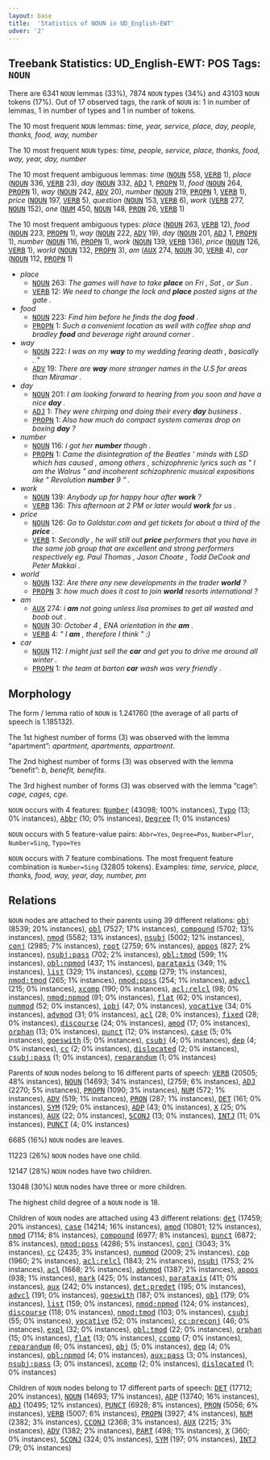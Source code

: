 ```yaml
---
layout: base
title:  'Statistics of NOUN in UD_English-EWT'
udver: '2'
---
```


## Treebank Statistics: UD_English-EWT: POS Tags: `NOUN`

There are 6341 `NOUN` lemmas (33%), 7874 `NOUN` types (34%) and 43103 `NOUN` tokens (17%).
Out of 17 observed tags, the rank of `NOUN` is: 1 in number of lemmas, 1 in number of types and 1 in number of tokens.

The 10 most frequent `NOUN` lemmas: <em>time, year, service, place, day, people, thanks, food, way, number</em>

The 10 most frequent `NOUN` types:  <em>time, people, service, place, thanks, food, way, year, day, number</em>

The 10 most frequent ambiguous lemmas: <em>time</em> (<tt><a href="en_ewt-pos-NOUN.html">NOUN</a></tt> 558, <tt><a href="en_ewt-pos-VERB.html">VERB</a></tt> 1), <em>place</em> (<tt><a href="en_ewt-pos-NOUN.html">NOUN</a></tt> 336, <tt><a href="en_ewt-pos-VERB.html">VERB</a></tt> 23), <em>day</em> (<tt><a href="en_ewt-pos-NOUN.html">NOUN</a></tt> 332, <tt><a href="en_ewt-pos-ADJ.html">ADJ</a></tt> 1, <tt><a href="en_ewt-pos-PROPN.html">PROPN</a></tt> 1), <em>food</em> (<tt><a href="en_ewt-pos-NOUN.html">NOUN</a></tt> 264, <tt><a href="en_ewt-pos-PROPN.html">PROPN</a></tt> 1), <em>way</em> (<tt><a href="en_ewt-pos-NOUN.html">NOUN</a></tt> 242, <tt><a href="en_ewt-pos-ADV.html">ADV</a></tt> 20), <em>number</em> (<tt><a href="en_ewt-pos-NOUN.html">NOUN</a></tt> 219, <tt><a href="en_ewt-pos-PROPN.html">PROPN</a></tt> 1, <tt><a href="en_ewt-pos-VERB.html">VERB</a></tt> 1), <em>price</em> (<tt><a href="en_ewt-pos-NOUN.html">NOUN</a></tt> 197, <tt><a href="en_ewt-pos-VERB.html">VERB</a></tt> 5), <em>question</em> (<tt><a href="en_ewt-pos-NOUN.html">NOUN</a></tt> 153, <tt><a href="en_ewt-pos-VERB.html">VERB</a></tt> 6), <em>work</em> (<tt><a href="en_ewt-pos-VERB.html">VERB</a></tt> 277, <tt><a href="en_ewt-pos-NOUN.html">NOUN</a></tt> 152), <em>one</em> (<tt><a href="en_ewt-pos-NUM.html">NUM</a></tt> 450, <tt><a href="en_ewt-pos-NOUN.html">NOUN</a></tt> 148, <tt><a href="en_ewt-pos-PRON.html">PRON</a></tt> 26, <tt><a href="en_ewt-pos-VERB.html">VERB</a></tt> 1)

The 10 most frequent ambiguous types:  <em>place</em> (<tt><a href="en_ewt-pos-NOUN.html">NOUN</a></tt> 263, <tt><a href="en_ewt-pos-VERB.html">VERB</a></tt> 12), <em>food</em> (<tt><a href="en_ewt-pos-NOUN.html">NOUN</a></tt> 223, <tt><a href="en_ewt-pos-PROPN.html">PROPN</a></tt> 1), <em>way</em> (<tt><a href="en_ewt-pos-NOUN.html">NOUN</a></tt> 222, <tt><a href="en_ewt-pos-ADV.html">ADV</a></tt> 19), <em>day</em> (<tt><a href="en_ewt-pos-NOUN.html">NOUN</a></tt> 201, <tt><a href="en_ewt-pos-ADJ.html">ADJ</a></tt> 1, <tt><a href="en_ewt-pos-PROPN.html">PROPN</a></tt> 1), <em>number</em> (<tt><a href="en_ewt-pos-NOUN.html">NOUN</a></tt> 116, <tt><a href="en_ewt-pos-PROPN.html">PROPN</a></tt> 1), <em>work</em> (<tt><a href="en_ewt-pos-NOUN.html">NOUN</a></tt> 139, <tt><a href="en_ewt-pos-VERB.html">VERB</a></tt> 136), <em>price</em> (<tt><a href="en_ewt-pos-NOUN.html">NOUN</a></tt> 126, <tt><a href="en_ewt-pos-VERB.html">VERB</a></tt> 1), <em>world</em> (<tt><a href="en_ewt-pos-NOUN.html">NOUN</a></tt> 132, <tt><a href="en_ewt-pos-PROPN.html">PROPN</a></tt> 3), <em>am</em> (<tt><a href="en_ewt-pos-AUX.html">AUX</a></tt> 274, <tt><a href="en_ewt-pos-NOUN.html">NOUN</a></tt> 30, <tt><a href="en_ewt-pos-VERB.html">VERB</a></tt> 4), <em>car</em> (<tt><a href="en_ewt-pos-NOUN.html">NOUN</a></tt> 112, <tt><a href="en_ewt-pos-PROPN.html">PROPN</a></tt> 1)


* <em>place</em>
  * <tt><a href="en_ewt-pos-NOUN.html">NOUN</a></tt> 263: <em>The games will have to take <b>place</b> on Fri , Sat , or Sun .</em>
  * <tt><a href="en_ewt-pos-VERB.html">VERB</a></tt> 12: <em>We need to change the lock and <b>place</b> posted signs at the gate .</em>
* <em>food</em>
  * <tt><a href="en_ewt-pos-NOUN.html">NOUN</a></tt> 223: <em>Find him before he finds the dog <b>food</b> .</em>
  * <tt><a href="en_ewt-pos-PROPN.html">PROPN</a></tt> 1: <em>Such a convenient location as well with coffee shop and bradley <b>food</b> and beverage right around corner .</em>
* <em>way</em>
  * <tt><a href="en_ewt-pos-NOUN.html">NOUN</a></tt> 222: <em>I was on my <b>way</b> to my wedding fearing death , basically . "</em>
  * <tt><a href="en_ewt-pos-ADV.html">ADV</a></tt> 19: <em>There are <b>way</b> more stranger names in the U.S for areas than Miramar .</em>
* <em>day</em>
  * <tt><a href="en_ewt-pos-NOUN.html">NOUN</a></tt> 201: <em>I am looking forward to hearing from you soon and have a nice <b>day</b> .</em>
  * <tt><a href="en_ewt-pos-ADJ.html">ADJ</a></tt> 1: <em>They were chirping and doing their every <b>day</b> business .</em>
  * <tt><a href="en_ewt-pos-PROPN.html">PROPN</a></tt> 1: <em>Also how much do compact system cameras drop on boxing <b>day</b> ?</em>
* <em>number</em>
  * <tt><a href="en_ewt-pos-NOUN.html">NOUN</a></tt> 116: <em>i got her <b>number</b> though .</em>
  * <tt><a href="en_ewt-pos-PROPN.html">PROPN</a></tt> 1: <em>Came the disintegration of the Beatles ' minds with LSD which has caused , among others , schizophrenic lyrics such as " I am the Walrus " and incoherent schizophrenic musical expositions like " Revolution <b>number</b> 9 " .</em>
* <em>work</em>
  * <tt><a href="en_ewt-pos-NOUN.html">NOUN</a></tt> 139: <em>Anybody up for happy hour after <b>work</b> ?</em>
  * <tt><a href="en_ewt-pos-VERB.html">VERB</a></tt> 136: <em>This afternoon at 2 PM or later would <b>work</b> for us .</em>
* <em>price</em>
  * <tt><a href="en_ewt-pos-NOUN.html">NOUN</a></tt> 126: <em>Go to Goldstar.com and get tickets for about a third of the <b>price</b> .</em>
  * <tt><a href="en_ewt-pos-VERB.html">VERB</a></tt> 1: <em>Secondly , he will still out <b>price</b> performers that you have in the same job group that are excellent and strong performers respectively eg. Paul Thomas , Jason Choate , Todd DeCook and Peter Makkai .</em>
* <em>world</em>
  * <tt><a href="en_ewt-pos-NOUN.html">NOUN</a></tt> 132: <em>Are there any new developments in the trader <b>world</b> ?</em>
  * <tt><a href="en_ewt-pos-PROPN.html">PROPN</a></tt> 3: <em>how much does it cost to join <b>world</b> resorts international ?</em>
* <em>am</em>
  * <tt><a href="en_ewt-pos-AUX.html">AUX</a></tt> 274: <em>i <b>am</b> not going unless lisa promises to get all wasted and boob out .</em>
  * <tt><a href="en_ewt-pos-NOUN.html">NOUN</a></tt> 30: <em>October 4 , ENA orientation in the <b>am</b> .</em>
  * <tt><a href="en_ewt-pos-VERB.html">VERB</a></tt> 4: <em>" I <b>am</b> , therefore I think " :)</em>
* <em>car</em>
  * <tt><a href="en_ewt-pos-NOUN.html">NOUN</a></tt> 112: <em>I might just sell the <b>car</b> and get you to drive me around all winter .</em>
  * <tt><a href="en_ewt-pos-PROPN.html">PROPN</a></tt> 1: <em>the team at barton <b>car</b> wash was very friendly .</em>

## Morphology

The form / lemma ratio of `NOUN` is 1.241760 (the average of all parts of speech is 1.185132).

The 1st highest number of forms (3) was observed with the lemma “apartment”: <em>apartment, apartments, appartment</em>.

The 2nd highest number of forms (3) was observed with the lemma “benefit”: <em>b, benefit, benefits</em>.

The 3rd highest number of forms (3) was observed with the lemma “cage”: <em>cage, cages, cge</em>.

`NOUN` occurs with 4 features: <tt><a href="en_ewt-feat-Number.html">Number</a></tt> (43098; 100% instances), <tt><a href="en_ewt-feat-Typo.html">Typo</a></tt> (13; 0% instances), <tt><a href="en_ewt-feat-Abbr.html">Abbr</a></tt> (10; 0% instances), <tt><a href="en_ewt-feat-Degree.html">Degree</a></tt> (1; 0% instances)

`NOUN` occurs with 5 feature-value pairs: `Abbr=Yes`, `Degree=Pos`, `Number=Plur`, `Number=Sing`, `Typo=Yes`

`NOUN` occurs with 7 feature combinations.
The most frequent feature combination is `Number=Sing` (32805 tokens).
Examples: <em>time, service, place, thanks, food, way, year, day, number, pm</em>


## Relations

`NOUN` nodes are attached to their parents using 39 different relations: <tt><a href="en_ewt-dep-obj.html">obj</a></tt> (8539; 20% instances), <tt><a href="en_ewt-dep-obl.html">obl</a></tt> (7527; 17% instances), <tt><a href="en_ewt-dep-compound.html">compound</a></tt> (5702; 13% instances), <tt><a href="en_ewt-dep-nmod.html">nmod</a></tt> (5582; 13% instances), <tt><a href="en_ewt-dep-nsubj.html">nsubj</a></tt> (5002; 12% instances), <tt><a href="en_ewt-dep-conj.html">conj</a></tt> (2985; 7% instances), <tt><a href="en_ewt-dep-root.html">root</a></tt> (2759; 6% instances), <tt><a href="en_ewt-dep-appos.html">appos</a></tt> (827; 2% instances), <tt><a href="en_ewt-dep-nsubj-pass.html">nsubj:pass</a></tt> (702; 2% instances), <tt><a href="en_ewt-dep-obl-tmod.html">obl:tmod</a></tt> (599; 1% instances), <tt><a href="en_ewt-dep-obl-npmod.html">obl:npmod</a></tt> (437; 1% instances), <tt><a href="en_ewt-dep-parataxis.html">parataxis</a></tt> (349; 1% instances), <tt><a href="en_ewt-dep-list.html">list</a></tt> (329; 1% instances), <tt><a href="en_ewt-dep-ccomp.html">ccomp</a></tt> (279; 1% instances), <tt><a href="en_ewt-dep-nmod-tmod.html">nmod:tmod</a></tt> (265; 1% instances), <tt><a href="en_ewt-dep-nmod-poss.html">nmod:poss</a></tt> (254; 1% instances), <tt><a href="en_ewt-dep-advcl.html">advcl</a></tt> (215; 0% instances), <tt><a href="en_ewt-dep-xcomp.html">xcomp</a></tt> (190; 0% instances), <tt><a href="en_ewt-dep-acl-relcl.html">acl:relcl</a></tt> (98; 0% instances), <tt><a href="en_ewt-dep-nmod-npmod.html">nmod:npmod</a></tt> (91; 0% instances), <tt><a href="en_ewt-dep-flat.html">flat</a></tt> (62; 0% instances), <tt><a href="en_ewt-dep-nummod.html">nummod</a></tt> (52; 0% instances), <tt><a href="en_ewt-dep-iobj.html">iobj</a></tt> (47; 0% instances), <tt><a href="en_ewt-dep-vocative.html">vocative</a></tt> (34; 0% instances), <tt><a href="en_ewt-dep-advmod.html">advmod</a></tt> (31; 0% instances), <tt><a href="en_ewt-dep-acl.html">acl</a></tt> (28; 0% instances), <tt><a href="en_ewt-dep-fixed.html">fixed</a></tt> (28; 0% instances), <tt><a href="en_ewt-dep-discourse.html">discourse</a></tt> (24; 0% instances), <tt><a href="en_ewt-dep-amod.html">amod</a></tt> (17; 0% instances), <tt><a href="en_ewt-dep-orphan.html">orphan</a></tt> (13; 0% instances), <tt><a href="en_ewt-dep-punct.html">punct</a></tt> (12; 0% instances), <tt><a href="en_ewt-dep-case.html">case</a></tt> (5; 0% instances), <tt><a href="en_ewt-dep-goeswith.html">goeswith</a></tt> (5; 0% instances), <tt><a href="en_ewt-dep-csubj.html">csubj</a></tt> (4; 0% instances), <tt><a href="en_ewt-dep-dep.html">dep</a></tt> (4; 0% instances), <tt><a href="en_ewt-dep-cc.html">cc</a></tt> (2; 0% instances), <tt><a href="en_ewt-dep-dislocated.html">dislocated</a></tt> (2; 0% instances), <tt><a href="en_ewt-dep-csubj-pass.html">csubj:pass</a></tt> (1; 0% instances), <tt><a href="en_ewt-dep-reparandum.html">reparandum</a></tt> (1; 0% instances)

Parents of `NOUN` nodes belong to 16 different parts of speech: <tt><a href="en_ewt-pos-VERB.html">VERB</a></tt> (20505; 48% instances), <tt><a href="en_ewt-pos-NOUN.html">NOUN</a></tt> (14693; 34% instances),  (2759; 6% instances), <tt><a href="en_ewt-pos-ADJ.html">ADJ</a></tt> (2270; 5% instances), <tt><a href="en_ewt-pos-PROPN.html">PROPN</a></tt> (1090; 3% instances), <tt><a href="en_ewt-pos-NUM.html">NUM</a></tt> (572; 1% instances), <tt><a href="en_ewt-pos-ADV.html">ADV</a></tt> (519; 1% instances), <tt><a href="en_ewt-pos-PRON.html">PRON</a></tt> (287; 1% instances), <tt><a href="en_ewt-pos-DET.html">DET</a></tt> (161; 0% instances), <tt><a href="en_ewt-pos-SYM.html">SYM</a></tt> (129; 0% instances), <tt><a href="en_ewt-pos-ADP.html">ADP</a></tt> (43; 0% instances), <tt><a href="en_ewt-pos-X.html">X</a></tt> (25; 0% instances), <tt><a href="en_ewt-pos-AUX.html">AUX</a></tt> (22; 0% instances), <tt><a href="en_ewt-pos-SCONJ.html">SCONJ</a></tt> (13; 0% instances), <tt><a href="en_ewt-pos-INTJ.html">INTJ</a></tt> (11; 0% instances), <tt><a href="en_ewt-pos-PUNCT.html">PUNCT</a></tt> (4; 0% instances)

6685 (16%) `NOUN` nodes are leaves.

11223 (26%) `NOUN` nodes have one child.

12147 (28%) `NOUN` nodes have two children.

13048 (30%) `NOUN` nodes have three or more children.

The highest child degree of a `NOUN` node is 18.

Children of `NOUN` nodes are attached using 43 different relations: <tt><a href="en_ewt-dep-det.html">det</a></tt> (17459; 20% instances), <tt><a href="en_ewt-dep-case.html">case</a></tt> (14214; 16% instances), <tt><a href="en_ewt-dep-amod.html">amod</a></tt> (10801; 12% instances), <tt><a href="en_ewt-dep-nmod.html">nmod</a></tt> (7114; 8% instances), <tt><a href="en_ewt-dep-compound.html">compound</a></tt> (6977; 8% instances), <tt><a href="en_ewt-dep-punct.html">punct</a></tt> (6872; 8% instances), <tt><a href="en_ewt-dep-nmod-poss.html">nmod:poss</a></tt> (4286; 5% instances), <tt><a href="en_ewt-dep-conj.html">conj</a></tt> (3043; 3% instances), <tt><a href="en_ewt-dep-cc.html">cc</a></tt> (2435; 3% instances), <tt><a href="en_ewt-dep-nummod.html">nummod</a></tt> (2009; 2% instances), <tt><a href="en_ewt-dep-cop.html">cop</a></tt> (1960; 2% instances), <tt><a href="en_ewt-dep-acl-relcl.html">acl:relcl</a></tt> (1843; 2% instances), <tt><a href="en_ewt-dep-nsubj.html">nsubj</a></tt> (1753; 2% instances), <tt><a href="en_ewt-dep-acl.html">acl</a></tt> (1668; 2% instances), <tt><a href="en_ewt-dep-advmod.html">advmod</a></tt> (1387; 2% instances), <tt><a href="en_ewt-dep-appos.html">appos</a></tt> (938; 1% instances), <tt><a href="en_ewt-dep-mark.html">mark</a></tt> (425; 0% instances), <tt><a href="en_ewt-dep-parataxis.html">parataxis</a></tt> (411; 0% instances), <tt><a href="en_ewt-dep-aux.html">aux</a></tt> (242; 0% instances), <tt><a href="en_ewt-dep-det-predet.html">det:predet</a></tt> (195; 0% instances), <tt><a href="en_ewt-dep-advcl.html">advcl</a></tt> (191; 0% instances), <tt><a href="en_ewt-dep-goeswith.html">goeswith</a></tt> (187; 0% instances), <tt><a href="en_ewt-dep-obl.html">obl</a></tt> (179; 0% instances), <tt><a href="en_ewt-dep-list.html">list</a></tt> (159; 0% instances), <tt><a href="en_ewt-dep-nmod-npmod.html">nmod:npmod</a></tt> (124; 0% instances), <tt><a href="en_ewt-dep-discourse.html">discourse</a></tt> (118; 0% instances), <tt><a href="en_ewt-dep-nmod-tmod.html">nmod:tmod</a></tt> (103; 0% instances), <tt><a href="en_ewt-dep-csubj.html">csubj</a></tt> (55; 0% instances), <tt><a href="en_ewt-dep-vocative.html">vocative</a></tt> (52; 0% instances), <tt><a href="en_ewt-dep-cc-preconj.html">cc:preconj</a></tt> (46; 0% instances), <tt><a href="en_ewt-dep-expl.html">expl</a></tt> (32; 0% instances), <tt><a href="en_ewt-dep-obl-tmod.html">obl:tmod</a></tt> (22; 0% instances), <tt><a href="en_ewt-dep-orphan.html">orphan</a></tt> (15; 0% instances), <tt><a href="en_ewt-dep-flat.html">flat</a></tt> (13; 0% instances), <tt><a href="en_ewt-dep-ccomp.html">ccomp</a></tt> (7; 0% instances), <tt><a href="en_ewt-dep-reparandum.html">reparandum</a></tt> (6; 0% instances), <tt><a href="en_ewt-dep-obj.html">obj</a></tt> (5; 0% instances), <tt><a href="en_ewt-dep-dep.html">dep</a></tt> (4; 0% instances), <tt><a href="en_ewt-dep-obl-npmod.html">obl:npmod</a></tt> (4; 0% instances), <tt><a href="en_ewt-dep-aux-pass.html">aux:pass</a></tt> (3; 0% instances), <tt><a href="en_ewt-dep-nsubj-pass.html">nsubj:pass</a></tt> (3; 0% instances), <tt><a href="en_ewt-dep-xcomp.html">xcomp</a></tt> (2; 0% instances), <tt><a href="en_ewt-dep-dislocated.html">dislocated</a></tt> (1; 0% instances)

Children of `NOUN` nodes belong to 17 different parts of speech: <tt><a href="en_ewt-pos-DET.html">DET</a></tt> (17712; 20% instances), <tt><a href="en_ewt-pos-NOUN.html">NOUN</a></tt> (14693; 17% instances), <tt><a href="en_ewt-pos-ADP.html">ADP</a></tt> (13740; 16% instances), <tt><a href="en_ewt-pos-ADJ.html">ADJ</a></tt> (10495; 12% instances), <tt><a href="en_ewt-pos-PUNCT.html">PUNCT</a></tt> (6928; 8% instances), <tt><a href="en_ewt-pos-PRON.html">PRON</a></tt> (5056; 6% instances), <tt><a href="en_ewt-pos-VERB.html">VERB</a></tt> (5007; 6% instances), <tt><a href="en_ewt-pos-PROPN.html">PROPN</a></tt> (3927; 4% instances), <tt><a href="en_ewt-pos-NUM.html">NUM</a></tt> (2382; 3% instances), <tt><a href="en_ewt-pos-CCONJ.html">CCONJ</a></tt> (2368; 3% instances), <tt><a href="en_ewt-pos-AUX.html">AUX</a></tt> (2215; 3% instances), <tt><a href="en_ewt-pos-ADV.html">ADV</a></tt> (1382; 2% instances), <tt><a href="en_ewt-pos-PART.html">PART</a></tt> (498; 1% instances), <tt><a href="en_ewt-pos-X.html">X</a></tt> (360; 0% instances), <tt><a href="en_ewt-pos-SCONJ.html">SCONJ</a></tt> (324; 0% instances), <tt><a href="en_ewt-pos-SYM.html">SYM</a></tt> (197; 0% instances), <tt><a href="en_ewt-pos-INTJ.html">INTJ</a></tt> (79; 0% instances)

